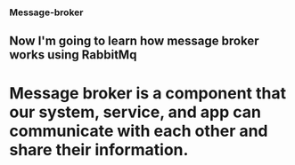 ### Message-broker
## Now I'm going to learn how message broker works using RabbitMq

# Message broker is a component that our system, service, and app can communicate with each other and share their information.

